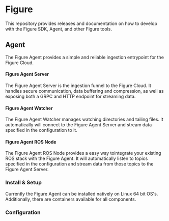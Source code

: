 # Figure

This repository provides releases and documentation on how to develop with the Figure SDK, Agent, and other Figure tools.

## Agent

The Figure Agent provides a simple and reliable ingestion entrypoint for the Figure Cloud.

#### Figure Agent Server

The Figure Agent Server is the ingestion funnel to the Figure Cloud. It handles secure communication, data buffering and compression, as well as exposing both a GRPC and HTTP endpoint for streaming data.


#### Figure Agent Watcher

The Figure Agent Watcher manages watching directories and tailing files. It automatically will connect to the Figure Agent Server and stream data specified in the configuration to it.


#### Figure Agent ROS Node

The Figure Agent ROS Node provides a easy way tointegrate your existing ROS stack with the Figure Agent. It will automatically listen to topics specified in the configuration and stream data from those topics to the Figure Agent Server.

### Install & Setup

Currently the Figure Agent can be installed natively on Linux 64 bit OS's. Additionally, there are containers available for all components.


### Configuration

